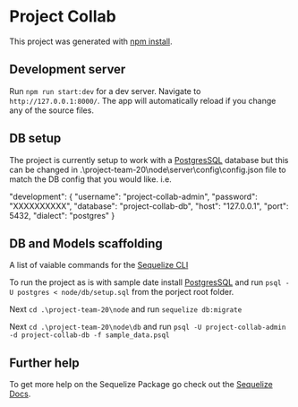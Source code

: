 # Project Collab

This project was generated with [npm install](https://docs.npmjs.com/cli/install).

## Development server

Run `npm run start:dev` for a dev server. Navigate to `http://127.0.0.1:8000/`. 
The app will automatically reload if you change any of the source files.

## DB setup

The project is currently setup to work with a [PostgresSQL](https://www.postgresql.org/) database but this can be
changed in .\project-team-20\node\server\config\config.json  file to match the DB config that you would like.
i.e.

"development": {
    "username": "project-collab-admin",
    "password": "XXXXXXXXXX",
    "database": "project-collab-db",
    "host": "127.0.0.1",
    "port": 5432,
    "dialect": "postgres"
}

## DB and Models scaffolding

A list of vaiable commands for the [Sequelize CLI](https://github.com/sequelize/cli/blob/master/README.md)

To run the project as is with sample date install [PostgresSQL](https://www.postgresql.org/) and run `psql -U postgres < node/db/setup.sql` from the porject root folder.

Next `cd .\project-team-20\node` and run `sequelize db:migrate`

Next `cd .\project-team-20\node\db` and run `psql -U project-collab-admin -d project-collab-db -f sample_data.psql`

## Further help

To get more help on the Sequelize Package go check out the [Sequelize Docs](http://docs.sequelizejs.com).
